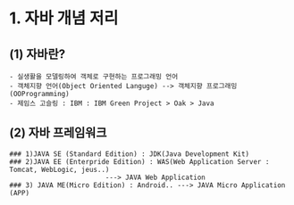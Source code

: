 # 1. 자바 개념 저리

## (1) 자바란?
	- 실생활을 모델링하여 객체로 구현하는 프로그래밍 언어
	- 객체지향 언어(Object Oriented Languge) --> 객체지향 프로그래밍(OOProgramming)
	- 제임스 고슬링 : IBM : IBM Green Project > Oak > Java
	
## (2) 자바 프레임워크
	### 1)JAVA SE (Standard Edition) : JDK(Java Development Kit)
	### 2)JAVA EE (Enterpride Edition) : WAS(Web Application Server : Tomcat, WebLogic, jeus..)
				            ---> JAVA Web Application
	### 3) JAVA ME(Micro Edition) : Android.. ---> JAVA Micro Application (APP)